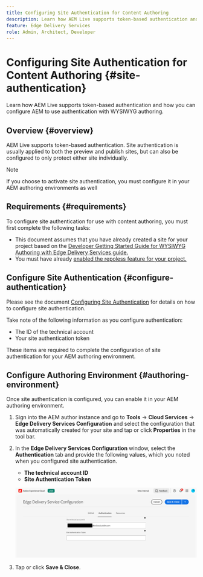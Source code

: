 ```yaml
---
title: Configuring Site Authentication for Content Authoring
description: Learn how AEM Live supports token-based authentication and how you can configure AEM to use authentication with WYSIWYG authoring.
feature: Edge Delivery Services
role: Admin, Architect, Developer
---
```


# Configuring Site Authentication for Content Authoring {#site-authentication}

Learn how AEM Live supports token-based authentication and how you can configure AEM to use authentication with WYSIWYG authoring.

## Overview {#overview}

AEM Live supports token-based authentication. Site authentication is usually applied to both the preview and publish sites, but can also be configured to only protect either site individually.

>[!NOTE]
>
>If you choose to activate site authentication, you must configure it in your AEM authoring environments as well

## Requirements {#requirements}

To configure site authentication for use with content authoring, you must first complete the following tasks:

* This document assumes that you have already created a site for your project based on the [Developer Getting Started Guide for WYSIWYG Authoring with Edge Delivery Services guide.](/help/edge/wysiwyg-authoring/edge-dev-getting-started.md)
* You must have already [enabled the repoless feature for your project.](/help/edge/wysiwyg-authoring/repoless.md)

## Configure Site Authentication {#configure-authentication}

Please see the document [Configuring Site Authentication](https://www.aem.live/docs/authentication-setup-site) for details on how to configure site authentication.

Take note of the following information as you configure authentication:

* The ID of the technical account
* Your site authentication token

These items are required to complete the configuration of site authentication for your AEM authoring environment.

## Configure Authoring Environment {#authoring-environment}

Once site authentication is configured, you can enable it in your AEM authoring environment.

1. Sign into the AEM author instance and go to **Tools** -&gt; **Cloud Services** -&gt; **Edge Delivery Services Configuration** and select the configuration that was automatically created for your site and tap or click **Properties** in the tool bar.
1. In the **Edge Delivery Services Configuration** window, select the **Authentication** tab and provide the following values, which you noted when you configured site authentication.

   * **The technical account ID**
   * **Site Authentication Token**

   ![Edge Delivery Services Configuration](/help/edge/wysiwyg-authoring/assets/site-authentication/configure-aem-author.png)

1. Tap or click **Save &amp; Close**.
